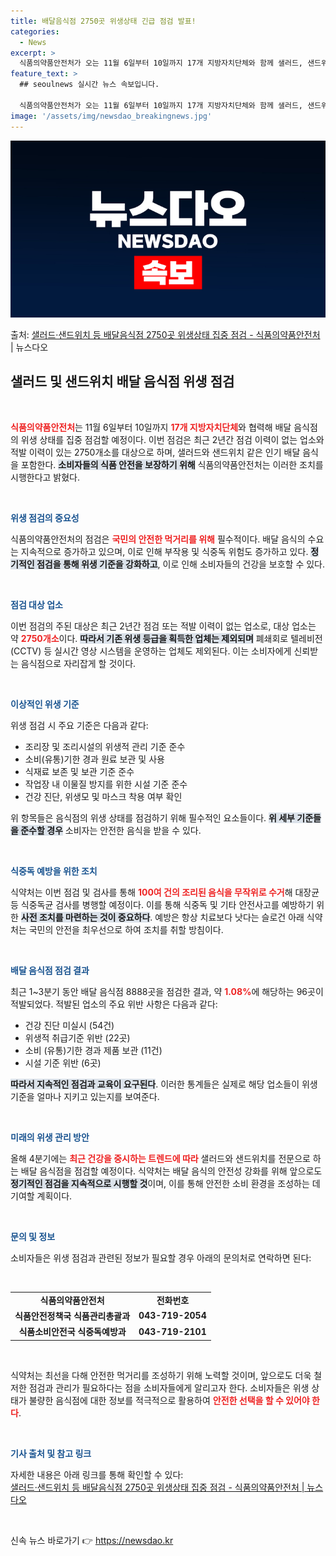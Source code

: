 ```yaml
---
title: 배달음식점 2750곳 위생상태 긴급 점검 발표!
categories:
  - News
excerpt: >
  식품의약품안전처가 오는 11월 6일부터 10일까지 17개 지방자치단체와 함께 샐러드, 샌드위치 등을 배달하는…
feature_text: >
  ## seoulnews 실시간 뉴스 속보입니다.

  식품의약품안전처가 오는 11월 6일부터 10일까지 17개 지방자치단체와 함께 샐러드, 샌드위치 등을 배달하는…
image: '/assets/img/newsdao_breakingnews.jpg'
---
```


![뉴스다오 속보](/assets/img/newsdao_breakingnews.jpg)

<p>출처: <a href="https://newsdao.kr/2372" rel="dofollow">샐러드·샌드위치 등 배달음식점 2750곳 위생상태 집중 점검 - 식품의약품안전처</a> | 뉴스다오</p>

<h2 data-ke-size="size26">샐러드 및 샌드위치 배달 음식점 위생 점검</h2>

<p data-ke-size="size16">&nbsp;</p>

<b><span style="color: #ee2323;">식품의약품안전처</span></b>는 11월 6일부터 10일까지 <b><span style="color: #ee2323;">17개 지방자치단체</span></b>와 협력해 배달 음식점의 위생 상태를 집중 점검할 예정이다. 이번 점검은 최근 2년간 점검 이력이 없는 업소와 적발 이력이 있는 2750개소를 대상으로 하며, 샐러드와 샌드위치 같은 인기 배달 음식을 포함한다. <b><span style="background-color: #21538527;">소비자들의 식품 안전을 보장하기 위해</span></b> 식품의약품안전처는 이러한 조치를 시행한다고 밝혔다. 

<p data-ke-size="size16">&nbsp;</p>

<b><span style="color: #1a5490;">위생 점검의 중요성</span></b> 

식품의약품안전처의 점검은 <b><span style="color: #ee2323;">국민의 안전한 먹거리를 위해</span></b> 필수적이다. 배달 음식의 수요는 지속적으로 증가하고 있으며, 이로 인해 부작용 및 식중독 위험도 증가하고 있다. <b><span style="background-color: #21538527;">정기적인 점검을 통해 위생 기준을 강화하고</span></b>, 이로 인해 소비자들의 건강을 보호할 수 있다.

<p data-ke-size="size16">&nbsp;</p>

<b><span style="color: #1a5490;">점검 대상 업소</span></b> 

이번 점검의 주된 대상은 최근 2년간 점검 또는 적발 이력이 없는 업소로, 대상 업소는 약 <b><span style="color: #ee2323;">2750개소</span></b>이다. <b><span style="background-color: #21538527;">따라서 기존 위생 등급을 획득한 업체는 제외되며</span></b> 폐쇄회로 텔레비전(CCTV) 등 실시간 영상 시스템을 운영하는 업체도 제외된다. 이는 소비자에게 신뢰받는 음식점으로 자리잡게 할 것이다.

<p data-ke-size="size16">&nbsp;</p>

<b><span style="color: #1a5490;">이상적인 위생 기준</span></b> 

위생 점검 시 주요 기준은 다음과 같다:

<ul>
<li>조리장 및 조리시설의 위생적 관리 기준 준수</li>
<li>소비(유통)기한 경과 원료 보관 및 사용</li>
<li>식재료 보존 및 보관 기준 준수</li>
<li>작업장 내 이물질 방지를 위한 시설 기준 준수</li>
<li>건강 진단, 위생모 및 마스크 착용 여부 확인</li>
</ul>

위 항목들은 음식점의 위생 상태를 점검하기 위해 필수적인 요소들이다. <b><span style="background-color: #21538527;">위 세부 기준들을 준수할 경우</span></b> 소비자는 안전한 음식을 받을 수 있다.

<p data-ke-size="size16">&nbsp;</p>

<b><span style="color: #1a5490;">식중독 예방을 위한 조치</span></b> 

식약처는 이번 점검 및 검사를 통해 <b><span style="color: #ee2323;">100여 건의 조리된 음식을 무작위로 수거</span></b>해 대장균 등 식중독균 검사를 병행할 예정이다. 이를 통해 식중독 및 기타 안전사고를 예방하기 위한 <b><span style="background-color: #21538527;">사전 조치를 마련하는 것이 중요하다</span></b>. 예방은 항상 치료보다 낫다는 슬로건 아래 식약처는 국민의 안전을 최우선으로 하여 조치를 취할 방침이다.

<p data-ke-size="size16">&nbsp;</p>

<b><span style="color: #1a5490;">배달 음식점 점검 결과</span></b> 

최근 1~3분기 동안 배달 음식점 8888곳을 점검한 결과, 약 <b><span style="color: #ee2323;">1.08%</b></span>에 해당하는 96곳이 적발되었다. 적발된 업소의 주요 위반 사항은 다음과 같다:

<ul>
<li>건강 진단 미실시 (54건)</li>
<li>위생적 취급기준 위반 (22곳)</li>
<li>소비 (유통)기한 경과 제품 보관 (11건)</li>
<li>시설 기준 위반 (6곳)</li>
</ul>

<b><span style="background-color: #21538527;">따라서 지속적인 점검과 교육이 요구된다</span></b>. 이러한 통계들은 실제로 해당 업소들이 위생 기준을 얼마나 지키고 있는지를 보여준다.

<p data-ke-size="size16">&nbsp;</p>

<b><span style="color: #1a5490;">미래의 위생 관리 방안</span></b> 

올해 4분기에는 <b><span style="color: #ee2323;">최근 건강을 중시하는 트렌드에 따라</span></b> 샐러드와 샌드위치를 전문으로 하는 배달 음식점을 점검할 예정이다. 식약처는 배달 음식의 안전성 강화를 위해 앞으로도 <b><span style="background-color: #21538527;">정기적인 점검을 지속적으로 시행할 것</span></b>이며, 이를 통해 안전한 소비 환경을 조성하는 데 기여할 계획이다.

<p data-ke-size="size16">&nbsp;</p>

<b><span style="color: #1a5490;">문의 및 정보</span></b> 

소비자들은 위생 점검과 관련된 정보가 필요할 경우 아래의 문의처로 연락하면 된다:

<p data-ke-size="size16">&nbsp;</p>

<table>
<tr>
<td style="text-align: center; height: 17px;"><b>식품의약품안전처</b></td>
<td style="text-align: center; height: 17px;"><b>전화번호</b></td>
</tr>
<tr>
<td style="text-align: center; height: 17px;"><b>식품안전정책국 식품관리총괄과</b></td>
<td style="text-align: center; height: 17px;"><b>043-719-2054</b></td>
</tr>
<tr>
<td style="text-align: center; height: 17px;"><b>식품소비안전국 식중독예방과</b></td>
<td style="text-align: center; height: 17px;"><b>043-719-2101</b></td>
</tr>
</table>

<p data-ke-size="size16">&nbsp;</p>

식약처는 최선을 다해 안전한 먹거리를 조성하기 위해 노력할 것이며, 앞으로도 더욱 철저한 점검과 관리가 필요하다는 점을 소비자들에게 알리고자 한다. 소비자들은 위생 상태가 불량한 음식점에 대한 정보를 적극적으로 활용하여 <b><span style="color: #ee2323;">안전한 선택을 할 수 있어야 한다</span></b>. 

<p data-ke-size="size16">&nbsp;</p>

<b><span style="color: #1a5490;">기사 출처 및 참고 링크</span></b> 

자세한 내용은 아래 링크를 통해 확인할 수 있다: 
<br>
<a href="https://newsdao.kr/2372">샐러드·샌드위치 등 배달음식점 2750곳 위생상태 집중 점검 - 식품의약품안전처 | 뉴스다오</a> 

<p data-ke-size="size16">&nbsp;</p> 

신속 뉴스 바로가기 👉 <a href="https://newsdao.kr" rel="dofollow">https://newsdao.kr</a>


